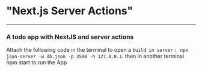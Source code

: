 # "Next.js Server Actions"

---

### A todo app with NextJS and server actions

Attach the following code in the terminal to open a `build in server` : ` npx json-server -w db.json -p 3500 -h 127.0.0.1`.
then in another terminal npm start to run the App
